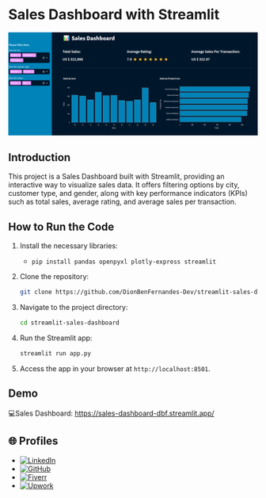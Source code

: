 # Sales Dashboard with Streamlit

![Sales Dashboard](https://github.com/DionBenFernandes-Dev/Sales-Dashboard-with-Streamlit/blob/main/Dashboard_Sample.png)

## Introduction
This project is a Sales Dashboard built with Streamlit, providing an interactive way to visualize sales data. It offers filtering options by city, customer type, and gender, along with key performance indicators (KPIs) such as total sales, average rating, and average sales per transaction.

## How to Run the Code
1. Install the necessary libraries:
   - `pip install pandas openpyxl plotly-express streamlit`

2. Clone the repository:
   ```bash
   git clone https://github.com/DionBenFernandes-Dev/streamlit-sales-dashboard.git
   ```

3. Navigate to the project directory:
   ```bash
   cd streamlit-sales-dashboard
   ```

4. Run the Streamlit app:
   ```bash
   streamlit run app.py
   ```

5. Access the app in your browser at `http://localhost:8501`.

## Demo
💻Sales Dashboard: https://sales-dashboard-dbf.streamlit.app/

## 🌐 Profiles
- [![LinkedIn](https://img.shields.io/badge/LinkedIn-%230077B5.svg?logo=linkedin&logoColor=white)](https://in.linkedin.com/in/dion-ben-fernandes)
- [![GitHub](https://img.shields.io/badge/GitHub-%23121011.svg?logo=github&logoColor=white)](https://github.com/DionBenFernandes-Dev)
- [![Fiverr](https://img.shields.io/badge/Fiverr-%23B0DB43.svg?logo=fiverr&logoColor=white)](https://www.fiverr.com/dionbfdev)
- [![Upwork](https://img.shields.io/badge/Upwork-%2323077B5.svg?logo=upwork&logoColor=white)](https://www.upwork.com/freelancers/~01e9ef451892c34307?mp_source=share)

<!---
## ☕️ Support My Work
Love my content and want to show appreciation? Why not [buy me a coffee](https://pythonandvba.com/coffee-donation) to fuel my creative engine? Your support means the world to me! 😊

[![ko-fi](https://ko-fi.com/img/githubbutton_sm.svg)](https://pythonandvba.com/coffee-donation)
--->
